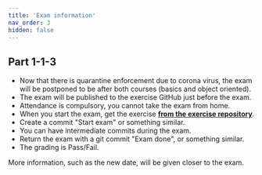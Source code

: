 ```yaml
---
title: 'Exam information'
nav_order: 3
hidden: false
---
```


## Part 1-1-3

- Now that there is quarantine enforcement due to corona virus, the exam will be postponed to be after both courses (basics and object oriented).
- The exam will be published to the exercise GitHub just before the exam.
- Attendance is compulsory, you cannot take the exam from home.
- When you start the exam, get the exercise [**from the exercise repository**](https://github.com/centria/coding-exercises).
- Create a commit "Start exam" or something similar.
- You can have intermediate commits during the exam.
- Return the exam with a git commit "Exam done", or something similar.
- The grading is Pass/Fail.

More information, such as the new date, will be given closer to the exam.
